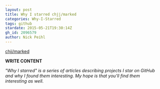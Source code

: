 ```yaml
---
layout: post
title: Why I starred chjj/marked
categories: Why-I-Starred
tags: github
stardate: 2015-05-21T19:30:14Z
gh_id: 2096579
author: Nick Peihl
---
```


[chjj/marked](star.repo.html_url)

**WRITE CONTENT**

*"Why I starred" is a series of articles describing projects I star on GitHub and why I found them interesting. My hope is that you'll find them interesting as well.*

